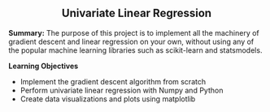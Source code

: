 <h2 align="center"> Univariate Linear Regression </h2>

**Summary:** The purpose of this project is to implement all the machinery of gradient descent and linear regression on your own, without using any of the popular machine learning libraries such as scikit-learn and statsmodels.

**Learning Objectives**
* Implement the gradient descent algorithm from scratch
* Perform univariate linear regression with Numpy and Python
* Create data visualizations and plots using matplotlib
